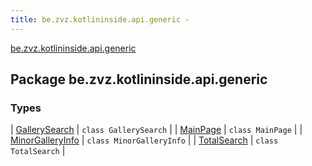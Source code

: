 ```yaml
---
title: be.zvz.kotlininside.api.generic - 
---
```


[be.zvz.kotlininside.api.generic](./index.html)

## Package be.zvz.kotlininside.api.generic

### Types

| [GallerySearch](-gallery-search/index.html) | `class GallerySearch` |
| [MainPage](-main-page/index.html) | `class MainPage` |
| [MinorGalleryInfo](-minor-gallery-info/index.html) | `class MinorGalleryInfo` |
| [TotalSearch](-total-search/index.html) | `class TotalSearch` |

